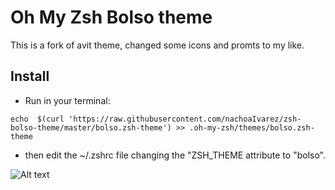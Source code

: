 # Oh My Zsh Bolso theme
This is a fork of avit theme, changed some icons and promts to my like.

## Install
- Run in your terminal:

```echo  $(curl 'https://raw.githubusercontent.com/nachoaIvarez/zsh-bolso-theme/master/bolso.zsh-theme') >> .oh-my-zsh/themes/bolso.zsh-theme```

- then edit the ~/.zshrc file changing the "ZSH_THEME attribute to "bolso".





![Alt text](https://raw.githubusercontent.com/nachoaIvarez/zsh-bolso-theme/master/screenshot.png "Screenshot")
